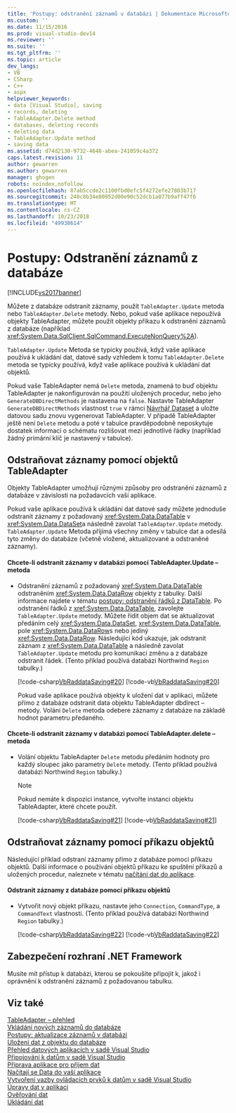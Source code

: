 ```yaml
---
title: 'Postupy: odstranění záznamů v databázi | Dokumentace Microsoftu'
ms.custom: ''
ms.date: 11/15/2016
ms.prod: visual-studio-dev14
ms.reviewer: ''
ms.suite: ''
ms.tgt_pltfrm: ''
ms.topic: article
dev_langs:
- VB
- CSharp
- C++
- aspx
helpviewer_keywords:
- data [Visual Studio], saving
- records, deleting
- TableAdapter.Delete method
- databases, deleting records
- deleting data
- TableAdapter.Update method
- saving data
ms.assetid: d74d2130-9732-4648-abea-241059c4a372
caps.latest.revision: 11
author: gewarren
ms.author: gewarren
manager: ghogen
robots: noindex,nofollow
ms.openlocfilehash: 87ab5ccde2c1100fbd0efc5f4272efe27803b717
ms.sourcegitcommit: 240c8b34e80952d00e90c52dcb1a077b9aff47f6
ms.translationtype: MT
ms.contentlocale: cs-CZ
ms.lasthandoff: 10/23/2018
ms.locfileid: "49938614"
---
```

# <a name="how-to-delete-records-in-a-database"></a>Postupy: Odstranění záznamů z databáze
[!INCLUDE[vs2017banner](../includes/vs2017banner.md)]

Můžete z databáze odstranit záznamy, použít `TableAdapter.Update` metoda nebo `TableAdapter.Delete` metody. Nebo, pokud vaše aplikace nepoužívá objekty TableAdapter, můžete použít objekty příkazu k odstranění záznamů z databáze (například <xref:System.Data.SqlClient.SqlCommand.ExecuteNonQuery%2A>).  
  
 `TableAdapter.Update` Metoda se typicky používá, když vaše aplikace používá k ukládání dat, datové sady vzhledem k tomu `TableAdapter.Delete` metoda se typicky používá, když vaše aplikace používá k ukládání dat objektů.  
  
 Pokud vaše TableAdapter nemá `Delete` metoda, znamená to buď objektu TableAdapter je nakonfigurován na použití uložených procedur, nebo jeho `GenerateDBDirectMethods` je nastavena na `false`. Nastavte TableAdapter `GenerateDBDirectMethods` vlastnost `true` v rámci [Návrhář Dataset](../data-tools/creating-and-editing-typed-datasets.md) a uložte datovou sadu znovu vygenerovat TableAdapter. V případě TableAdapter ještě není `Delete` metodu a poté v tabulce pravděpodobně neposkytuje dostatek informací o schématu rozlišovat mezi jednotlivé řádky (například žádný primární klíč je nastavený v tabulce).  
  
## <a name="delete-records-using-tableadapters"></a>Odstraňovat záznamy pomocí objektů TableAdapter  
 Objekty TableAdapter umožňují různými způsoby pro odstranění záznamů z databáze v závislosti na požadavcích vaší aplikace.  
  
 Pokud vaše aplikace používá k ukládání dat datové sady můžete jednoduše odstranit záznamy z požadovaný <xref:System.Data.DataTable> v <xref:System.Data.DataSet>a následně zavolat `TableAdapter.Update` metody. `TableAdapter.Update` Metoda přijímá všechny změny v tabulce dat a odesílá tyto změny do databáze (včetně vložené, aktualizované a odstraněné záznamy).  
  
#### <a name="to-delete-records-from-a-database-using-the-tableadapterupdate-method"></a>Chcete-li odstranit záznamy v databázi pomocí TableAdapter.Update – metoda  
  
- Odstranění záznamů z požadovaný <xref:System.Data.DataTable> odstraněním <xref:System.Data.DataRow> objekty z tabulky. Další informace najdete v tématu [postupy: odstranění řádků z DataTable](http://msdn.microsoft.com/library/add481e5-08c7-4923-9276-f036ae29d31e). Po odstranění řádků z <xref:System.Data.DataTable>, zavolejte `TableAdapter.Update` metody. Můžete řídit objem dat se aktualizovat předáním celý <xref:System.Data.DataSet>, <xref:System.Data.DataTable>, pole <xref:System.Data.DataRow>s nebo jediný <xref:System.Data.DataRow>. Následující kód ukazuje, jak odstranit záznam z <xref:System.Data.DataTable> a následně zavolat `TableAdapter.Update` metodu pro komunikaci změnu a z databáze odstranit řádek. (Tento příklad používá databázi Northwind `Region` tabulky.)  
  
   [!code-csharp[VbRaddataSaving#20](../snippets/csharp/VS_Snippets_VBCSharp/VbRaddataSaving/CS/Form5.cs#20)]
   [!code-vb[VbRaddataSaving#20](../snippets/visualbasic/VS_Snippets_VBCSharp/VbRaddataSaving/VB/Form5.vb#20)]  
  
  Pokud vaše aplikace používá objekty k uložení dat v aplikaci, můžete přímo z databáze odstranit data objektu TableAdapter dbdirect – metody. Volání `Delete` metoda odebere záznamy z databáze na základě hodnot parametru předaného.  
  
#### <a name="to-delete-records-from-a-database-using-the-tableadapterdelete-method"></a>Chcete-li odstranit záznamy v databázi pomocí TableAdapter.delete – metoda  
  
-   Volání objektu TableAdapter `Delete` metodu předáním hodnoty pro každý sloupec jako parametry `Delete` metody. (Tento příklad používá databázi Northwind `Region` tabulky.)  
  
    > [!NOTE]
    >  Pokud nemáte k dispozici instance, vytvořte instanci objektu TableAdapter, které chcete použít.  
  
     [!code-csharp[VbRaddataSaving#21](../snippets/csharp/VS_Snippets_VBCSharp/VbRaddataSaving/CS/Class1.cs#21)]
     [!code-vb[VbRaddataSaving#21](../snippets/visualbasic/VS_Snippets_VBCSharp/VbRaddataSaving/VB/Class1.vb#21)]  
  
## <a name="delete-records-using-command-objects"></a>Odstraňovat záznamy pomocí příkazu objektů  
 Následující příklad odstraní záznamy přímo z databáze pomocí příkazu objektů. Další informace o používání objektů příkazu ke spuštění příkazů a uložených procedur, naleznete v tématu [načítání dat do aplikace](../data-tools/fetching-data-into-your-application.md).  
  
#### <a name="to-delete-records-from-a-database-using-command-objects"></a>Odstranit záznamy z databáze pomocí příkazu objektů  
  
-   Vytvořit nový objekt příkazu, nastavte jeho `Connection`, `CommandType`, a `CommandText` vlastnosti. (Tento příklad používá databázi Northwind `Region` tabulky.)  
  
     [!code-csharp[VbRaddataSaving#22](../snippets/csharp/VS_Snippets_VBCSharp/VbRaddataSaving/CS/Class1.cs#22)]
     [!code-vb[VbRaddataSaving#22](../snippets/visualbasic/VS_Snippets_VBCSharp/VbRaddataSaving/VB/Class1.vb#22)]  
  
## <a name="net-framework-security"></a>Zabezpečení rozhraní .NET Framework  
 Musíte mít přístup k databázi, kterou se pokoušíte připojit k, jakož i oprávnění k odstranění záznamů z požadovanou tabulku.  
  
## <a name="see-also"></a>Viz také  
 [TableAdapter – přehled](../data-tools/tableadapter-overview.md)   
 [Vkládání nových záznamů do databáze](../data-tools/insert-new-records-into-a-database.md)   
 [Postupy: aktualizace záznamů v databázi](../data-tools/how-to-update-records-in-a-database.md)   
 [Uložení dat z objektu do databáze](../data-tools/save-data-from-an-object-to-a-database.md)   
 [Přehled datových aplikacích v sadě Visual Studio](../data-tools/overview-of-data-applications-in-visual-studio.md)   
 [Připojování k datům v sadě Visual Studio](../data-tools/connecting-to-data-in-visual-studio.md)   
 [Příprava aplikace pro příjem dat](http://msdn.microsoft.com/library/c17bdb7e-c234-4f2f-9582-5e55c27356ad)   
 [Načítají se Data do vaší aplikace](../data-tools/fetching-data-into-your-application.md)   
 [Vytvoření vazby ovládacích prvků k datům v sadě Visual Studio](../data-tools/bind-controls-to-data-in-visual-studio.md)   
 [Úpravy dat v aplikaci](../data-tools/editing-data-in-your-application.md)   
 [Ověřování dat](http://msdn.microsoft.com/library/b3a9ee4e-5d4d-4411-9c56-c811f2b4ee7e)   
 [Ukládání dat](../data-tools/saving-data.md)